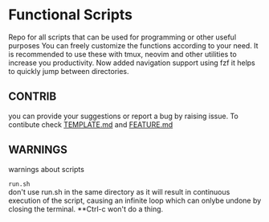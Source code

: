 # Functional Scripts
Repo for all scripts that can be used for programming or other useful purposes
You can freely customize the functions according to your need. It is recommended
to use these with tmux, neovim and other utilities to increase you productivity.
Now added navigation support using fzf it helps to quickly jump between directories.

## CONTRIB
you can provide your suggestions or report a bug by raising issue.
To contibute check [TEMPLATE.md](contrib/TEMPLATE.md) and 
[FEATURE.md](contrib/FEATURE.md)

## WARNINGS

warnings about scripts

`run.sh`<br>
don't use run.sh in the same directory as it will result in continuous execution 
of the script, causing an infinite loop which can onlybe undone by closing the 
terminal. **Ctrl-c won't do a thing.

